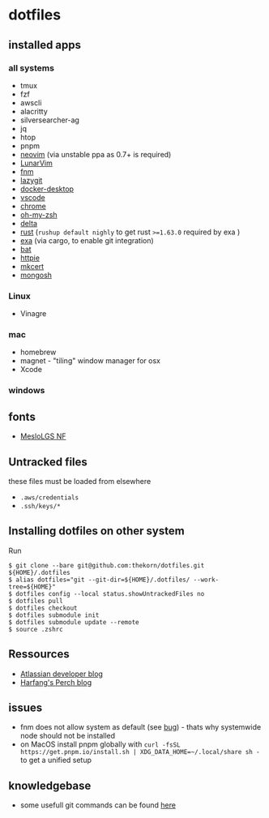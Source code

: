 # dotfiles

## installed apps

### all systems

 * tmux
 * fzf
 * awscli
 * alacritty
 * silversearcher-ag
 * jq
 * htop
 * pnpm
 * [neovim](https://github.com/neovim/neovim/wiki/Installing-Neovim#ubuntu) (via unstable ppa as 0.7+ is required)
 * [LunarVim](https://github.com/LunarVim/LunarVim#linux)
 * [fnm](https://github.com/Schniz/fnm#using-cargo-linuxmacoswindows)
 * [lazygit](https://github.com/jesseduffield/lazygit/releases)
 * [docker-desktop](https://docs.docker.com/desktop/linux/install/)
 * [vscode](https://code.visualstudio.com/download)
 * [chrome](https://www.google.com/chrome/)
 * [oh-my-zsh](https://github.com/ohmyzsh/ohmyzsh#basic-installation)
 * [delta](https://github.com/dandavison/delta/releases)
 * [rust](https://www.rust-lang.org/tools/install) (`rushup default nighly` to get rust `>=1.63.0` required by exa )
 * [exa](https://github.com/ogham/exa#cargo) (via cargo, to enable git integration)
 * [bat](https://github.com/sharkdp/bat#from-source)
 * [httpie](https://httpie.io/docs/cli/single-binary-executables)
 * [mkcert](https://github.com/FiloSottile/mkcert#linux)
 * [mongosh](https://www.mongodb.com/docs/mongodb-shell/install/)

### Linux

 * Vinagre

### mac

 * homebrew
 * magnet - "tiling" window manager for osx
 * Xcode

### windows

## fonts

 * [MesloLGS NF](https://github.com/romkatv/powerlevel10k#manual-font-installation)

## Untracked files

these files must be loaded from elsewhere

 * `.aws/credentials`
 * `.ssh/keys/*`

## Installing dotfiles on other system

Run

```
$ git clone --bare git@github.com:thekorn/dotfiles.git ${HOME}/.dotfiles
$ alias dotfiles="git --git-dir=${HOME}/.dotfiles/ --work-tree=${HOME}"
$ dotfiles config --local status.showUntrackedFiles no
$ dotfiles pull
$ dotfiles checkout
$ dotfiles submodule init
$ dotfiles submodule update --remote
$ source .zshrc
```

## Ressources

 * [Atlassian developer blog](https://developer.atlassian.com/blog/2016/02/best-way-to-store-dotfiles-git-bare-repo/)
 * [Harfang's Perch blog](https://harfangk.github.io/2016/09/18/manage-dotfiles-with-a-git-bare-repository.html)

## issues

 * fnm does not allow system as default (see [bug](https://github.com/Schniz/fnm/issues/681)) - thats why systemwide node should not be installed
 * on MacOS install pnpm globally with `curl -fsSL https://get.pnpm.io/install.sh | XDG_DATA_HOME=~/.local/share sh -` to get a unified setup

## knowledgebase

 * some usefull git commands can be found [here](knowledgebase/git.md)